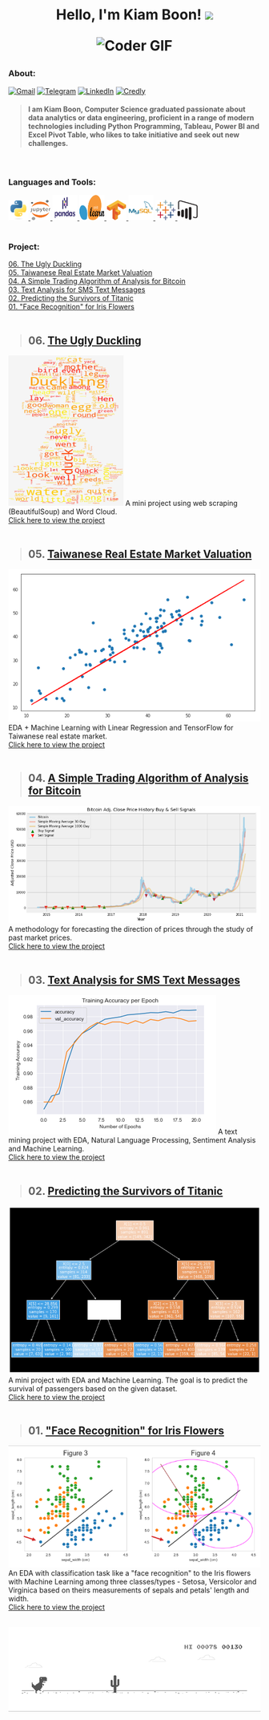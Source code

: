 <h1><p align="center">Hello, I'm Kiam Boon! <a href="https://kiamboon.github.io/profile/"><img src="https://media.giphy.com/media/hvRJCLFzcasrR4ia7z/giphy.gif" width="35px"></a></p>

<p align="center">
  <img src="https://media.giphy.com/media/SWoSkN6DxTszqIKEqv/giphy.gif" alt="Coder GIF" width="200" height="200">
</p>


<!-- ABOUT Section Starts -->
<h3 align="left">About:</h3>

[![Gmail](https://img.shields.io/badge/-Gmail-C71610?&style=for-the-badge&logo=gmail&logoColor=FFFFFF)](mailto:kiamboon@gmail.com)
[![Telegram](https://img.shields.io/badge/-kiamboon-grey?&style=for-the-badge&logo=Telegram&logoColor=white&link=https://telegram.org/@kiamboon)](https://telegram.org/@kiamboon)
[![LinkedIn](https://img.shields.io/badge/LinkedIn-%230077B5.svg?&style=for-the-badge&logo=linkedin&logoColor=white)](https://www.linkedin.com/in/kiamboon/)
[![Credly](https://img.shields.io/badge/Credly-%20-orange?&style=for-the-badge&logo=credly&logoColor=white)](https://www.credly.com/users/kiamboon/badges)

<!-- Add your details -->
> #### I am <b>Kiam Boon</b>, Computer Science graduated passionate about data analytics or data engineering, proficient in a range of modern technologies including Python Programming, Tableau, Power BI and Excel Pivot Table, who likes to take initiative and seek out new challenges.<br>

<br>

<h3 align="left">Languages and Tools:</h3>
<p align="left">
<a href="https://www.python.org" target="_blank"> <img src="https://raw.githubusercontent.com/kiamboon/profile/99305ec0d81f3cbce7dd71da2f7c3cb981fe1e79/images/python-original.svg" alt="python" width="40" height="40"/> </a>
<a href="https://jupyter.org/" target="_blank"> <img src="https://github.com/kiamboon/profile/blob/main/images/JupyterNotebook.svg" alt="jupyternotebook" width="40" height="40"/> </a>
<a href="https://pandas.pydata.org/" target="_blank"> <img src="https://github.com/kiamboon/profile/blob/main/images/pandas.svg" alt="pandas" width="50" height="50"/> </a>
<a href="https://scikit-learn.org/" target="_blank"> <img src="https://github.com/kiamboon/profile/blob/main/images/Scikit_learn.svg" alt="scikitlearn" width="50" height="50"/> </a>
<a href="https://www.tensorflow.org" target="_blank"> <img src="https://github.com/kiamboon/profile/blob/main/images/tensorflow-icon.svg" alt="tensorflow" width="40" height="40"/> </a> 
<a href="https://www.mysql.com/" target="_blank"> <img src="https://github.com/kiamboon/profile/blob/main/images/mysql-original-wordmark.svg" alt="mysql" width="50" height="50"/> </a>
<a href="https://www.tableau.com/" target="_blank"> <img src="https://github.com/kiamboon/profile/blob/main/images/tableau-software.svg" alt="tableau" width="40" height="40"/> </a>
<a href="https://powerbi.microsoft.com/en/" target="_blank"> <img src="https://github.com/kiamboon/profile/blob/main/images/power-bi.svg" alt="powerbi" width="40" height="40"/> </a><br>

<br>

<!-- PROJECTS Section Starts -->
<h3 align="left">Project:</h3>

[06. The Ugly Duckling](#6) <br>
[05. Taiwanese Real Estate Market Valuation](#5) <br>
[04. A Simple Trading Algorithm of Analysis for Bitcoin](#4) <br>
[03. Text Analysis for SMS Text Messages](#3) <br>
[02. Predicting the Survivors of Titanic](#2) <br>
[01. "Face Recognition" for Iris Flowers](#1) <br>
<br>


> ### <a id='6'></a><h2>06. <a href="https://github.com/kiamboon/Projects/blob/main/06.%20The%20Ugly%20Duckling.ipynb">The Ugly Duckling</h2></a>
<img src = "https://raw.githubusercontent.com/kiamboon/profile/main/images/pro6.png" width="230" height="300">
A mini project using web scraping (BeautifulSoup) and Word Cloud. <br>
<a href="https://github.com/kiamboon/Projects/blob/main/06.%20The%20Ugly%20Duckling.ipynb">Click here to view the project</a> <br><br>

> ### <a id='5'></a><h2>05. <a href="https://github.com/kiamboon/Projects/blob/main/05.%20Taiwanese%20Real%20Estate%20Market%20Valuation.ipynb">Taiwanese Real Estate Market Valuation</h2></a>
<img src = "https://raw.githubusercontent.com/kiamboon/profile/main/images/pro5.png">
EDA + Machine Learning with Linear Regression and TensorFlow for Taiwanese real estate market. <br>
<a href="https://github.com/kiamboon/Projects/blob/main/05.%20Taiwanese%20Real%20Estate%20Market%20Valuation.ipynb">Click here to view the project</a> <br><br>

> ### <a id='4'></a><h2>04. <a href="https://github.com/kiamboon/Projects/blob/main/04.%20A%20Simple%20Trading%20Algorithm%20of%20Analysis%20for%20Bitcoin.ipynb">A Simple Trading Algorithm of Analysis for Bitcoin</h2></a>
<img src = "https://raw.githubusercontent.com/kiamboon/profile/main/images/pro4.png">
A methodology for forecasting the direction of prices through the study of past market prices. <br>
<a href="https://github.com/kiamboon/Projects/blob/main/04.%20A%20Simple%20Trading%20Algorithm%20of%20Analysis%20for%20Bitcoin.ipynb">Click here to view the project</a> <br><br>

> ### <a id='3'></a><h2>03. <a href="https://github.com/kiamboon/Projects/blob/main/03.%20Text%20Analysis%20for%20SMS%20Text%20Messages.ipynb">Text Analysis for SMS Text Messages</h2></a>
<img src = "https://raw.githubusercontent.com/kiamboon/profile/main/images/pro3.png">
A text mining project with EDA, Natural Language Processing, Sentiment Analysis and Machine Learning. <br>
<a href="https://github.com/kiamboon/Projects/blob/main/03.%20Text%20Analysis%20for%20SMS%20Text%20Messages.ipynb">Click here to view the project</a> <br><br>

> ### <a id='2'></a><h2>02. <a href="https://github.com/kiamboon/Projects/blob/main/02.%20Predicting%20the%20Survivors%20of%20Titanic.ipynb">Predicting the Survivors of Titanic</h2></a>
<img src = "https://raw.githubusercontent.com/kiamboon/profile/main/images/pro2.png">
A mini project with EDA and Machine Learning. The goal is to predict the survival of passengers based on the given dataset. <br>
<a href="https://github.com/kiamboon/Projects/blob/main/02.%20Predicting%20the%20Survivors%20of%20Titanic.ipynb">Click here to view the project</a> <br><br>

> ### <a id='1'></a><h2>01. <a href="https://github.com/kiamboon/Projects/blob/main/01.%20Face%20Recognition%20for%20Iris%20Flowers.ipynb">"Face Recognition" for Iris Flowers</h2></a>
<img src = "https://raw.githubusercontent.com/kiamboon/profile/main/images/pro1.png">
An EDA with classification task like a "face recognition" to the Iris flowers with Machine Learning among three classes/types - Setosa, Versicolor and Virginica based on theirs measurements of sepals and petals' length and width. <br>
<a href="https://github.com/kiamboon/Projects/blob/main/01.%20Face%20Recognition%20for%20Iris%20Flowers.ipynb">Click here to view the project</a> <br><br>

<!-- PROJECTS Section Ends -->

![Dino](https://raw.githubusercontent.com/wangningkai/wangningkai/master/assets/dino.gif)

